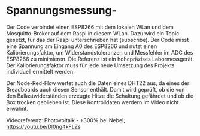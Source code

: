 # Spannungsmessung-
Der Code verbindet einen ESP8266 mit dem lokalen WLan und dem Mosquitto-Broker auf dem Raspi in diesem WLan.
Dazu wird ein Topic gesetzt, für das der Raspi unterschrieben hat (subscribe).
Der Code misst eine Spannung am Eingang A0 des ESP8266 und nutzt einen Kalibrierungsfaktor, um Widerstandstoleranzen und Messfehler im ADC des ESP8266 zu minimieren.
Die Referenz ist ein hohcpräzises Labormessgerät.
Der Kalibrierungsfaktor muss für jede neue Umsetzung des Projekts individuell ermittelt werden.

Der Node-Red-Flow wertet auch die Daten eines DHT22 aus, da eines der Breadboards auch diesen Sensor enthält. Damit wird geprüft, ob die von den Ballastwiderständen erzeugte Hitze die Schaltung gefährdet und ob die Box trocken geblieben ist. Diese Kontrolldaten werdern im Video nicht erwähnt.

Videoreferenz: Photovoltaik - +300% bei Nebel; https://youtu.be/Dl0ng4kFLZs

